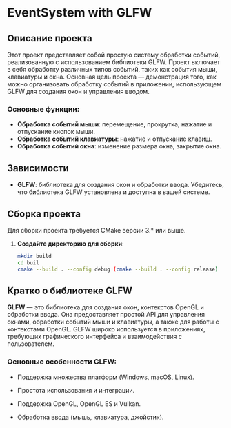 # EventSystem with GLFW

## Описание проекта

Этот проект представляет собой простую систему обработки событий, реализованную с использованием библиотеки GLFW. Проект включает в себя обработку различных типов событий, таких как события мыши, клавиатуры и окна. Основная цель проекта — демонстрация того, как можно организовать обработку событий в приложении, использующем GLFW для создания окон и управления вводом.

### Основные функции:
- **Обработка событий мыши**: перемещение, прокрутка, нажатие и отпускание кнопок мыши.
- **Обработка событий клавиатуры**: нажатие и отпускание клавиш.
- **Обработка событий окна**: изменение размера окна, закрытие окна.

## Зависимости

- **GLFW**: библиотека для создания окон и обработки ввода. Убедитесь, что библиотека GLFW установлена и доступна в вашей системе.

## Сборка проекта

Для сборки проекта требуется CMake версии 3.* или выше.

1. **Создайте директорию для сборки**:
   ```bash
   mkdir build
   cd buil
   cmake --build . --config debug (cmake --build . --config release)
   ```

## Кратко о библиотеке GLFW

**GLFW** — это библиотека для создания окон, контекстов OpenGL и обработки ввода. Она предоставляет простой API для управления окнами, обработки событий мыши и клавиатуры, а также для работы с контекстами OpenGL. GLFW широко используется в приложениях, требующих графического интерфейса и взаимодействия с пользователем.

### Основные особенности GLFW: 

- Поддержка множества платформ (Windows, macOS, Linux).

- Простота использования и интеграции.

- Поддержка OpenGL, OpenGL ES и Vulkan.

- Обработка ввода (мышь, клавиатура, джойстик).